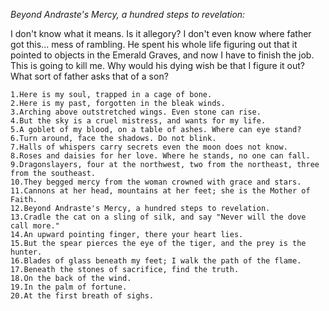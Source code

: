<i> Beyond Andraste's Mercy, a hundred steps to revelation: </i>

I don't know what it means. Is it allegory? I don't even know where father got this... mess of rambling. He spent his whole life figuring out that it pointed to objects in the Emerald Graves, and now I have to finish the job. This is going to kill me. Why would his dying wish be that I figure it out? What sort of father asks that of a son?

    1.Here is my soul, trapped in a cage of bone.
    2.Here is my past, forgotten in the bleak winds.
    3.Arching above outstretched wings. Even stone can rise.
    4.But the sky is a cruel mistress, and wants for my life.
    5.A goblet of my blood, on a table of ashes. Where can eye stand?
    6.Turn around, face the shadows. Do not blink.
    7.Halls of whispers carry secrets even the moon does not know.
    8.Roses and daisies for her love. Where he stands, no one can fall.
    9.Dragonslayers, four at the northwest, two from the northeast, three from the southeast.
    10.They begged mercy from the woman crowned with grace and stars.
    11.Cannons at her head, mountains at her feet; she is the Mother of Faith.
    12.Beyond Andraste's Mercy, a hundred steps to revelation.
    13.Cradle the cat on a sling of silk, and say "Never will the dove call more."
    14.An upward pointing finger, there your heart lies.
    15.But the spear pierces the eye of the tiger, and the prey is the hunter.
    16.Blades of glass beneath my feet; I walk the path of the flame.
    17.Beneath the stones of sacrifice, find the truth.
    18.On the back of the wind.
    19.In the palm of fortune.
    20.At the first breath of sighs.
